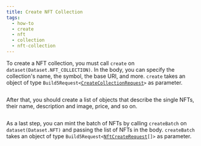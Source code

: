 ```yaml
---
title: Create NFT Collection
tags:
  - how-to
  - create
  - nft
  - collection
  - nft-collection
---
```


To create a NFT collection, you must call `create` on `dataset(Dataset.NFT_COLLECTION)`. In the body, you can specify the collection's name, the symbol, the base URI, and more.
`create` takes an object of type `Build5Request<`[`CreateCollectionRequest`](../../../search-post/interfaces/CreateCollectionRequest.md)`>` as parameter.

```tsx file=../../../../../packages/sdk/examples/nft/https/create_collection.ts#L18-L43
```

After that, you should create a list of objects that describe the single NFTs, their name, description and image, price, and so on.

```tsx file=../../../../../packages/sdk/examples/nft/https/create_collection.ts#L49-L64
```

As a last step, you can mint the batch of NFTs by calling `createBatch` on `dataset(Dataset.NFT)` and passing the list of NFTs in the body.
`createBatch` takes an object of type `Build5Request<`[`NftCreateRequest`](../../../search-post/interfaces/NftCreateRequest.md)`[]>` as parameter.

```tsx file=../../../../../packages/sdk/examples/nft/https/create_collection.ts#L66-L77
```
